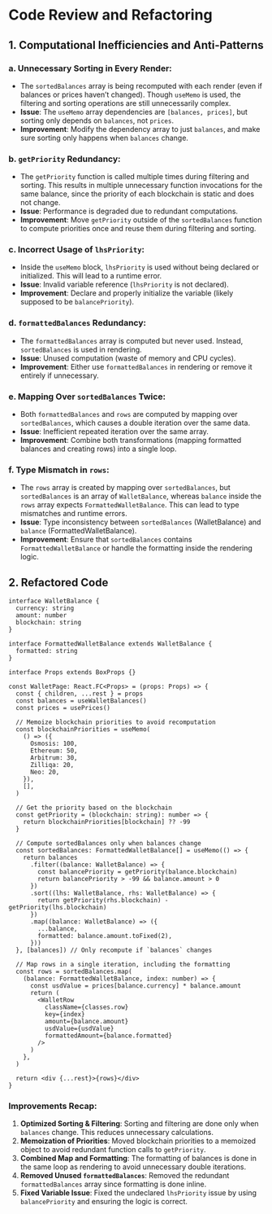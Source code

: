 # Code Review and Refactoring

## 1. Computational Inefficiencies and Anti-Patterns

### a. Unnecessary Sorting in Every Render:

- The `sortedBalances` array is being recomputed with each render (even if balances or prices haven’t changed). Though `useMemo` is used, the filtering and sorting operations are still unnecessarily complex.
- **Issue**: The `useMemo` array dependencies are `[balances, prices]`, but sorting only depends on `balances`, not `prices`.
- **Improvement**: Modify the dependency array to just `balances`, and make sure sorting only happens when `balances` change.

### b. `getPriority` Redundancy:

- The `getPriority` function is called multiple times during filtering and sorting. This results in multiple unnecessary function invocations for the same balance, since the priority of each blockchain is static and does not change.
- **Issue**: Performance is degraded due to redundant computations.
- **Improvement**: Move `getPriority` outside of the `sortedBalances` function to compute priorities once and reuse them during filtering and sorting.

### c. Incorrect Usage of `lhsPriority`:

- Inside the `useMemo` block, `lhsPriority` is used without being declared or initialized. This will lead to a runtime error.
- **Issue**: Invalid variable reference (`lhsPriority` is not declared).
- **Improvement**: Declare and properly initialize the variable (likely supposed to be `balancePriority`).

### d. `formattedBalances` Redundancy:

- The `formattedBalances` array is computed but never used. Instead, `sortedBalances` is used in rendering.
- **Issue**: Unused computation (waste of memory and CPU cycles).
- **Improvement**: Either use `formattedBalances` in rendering or remove it entirely if unnecessary.

### e. Mapping Over `sortedBalances` Twice:

- Both `formattedBalances` and `rows` are computed by mapping over `sortedBalances`, which causes a double iteration over the same data.
- **Issue**: Inefficient repeated iteration over the same array.
- **Improvement**: Combine both transformations (mapping formatted balances and creating rows) into a single loop.

### f. Type Mismatch in `rows`:

- The `rows` array is created by mapping over `sortedBalances`, but `sortedBalances` is an array of `WalletBalance`, whereas `balance` inside the `rows` array expects `FormattedWalletBalance`. This can lead to type mismatches and runtime errors.
- **Issue**: Type inconsistency between `sortedBalances` (WalletBalance) and `balance` (FormattedWalletBalance).
- **Improvement**: Ensure that `sortedBalances` contains `FormattedWalletBalance` or handle the formatting inside the rendering logic.

## 2. Refactored Code

```tsx
interface WalletBalance {
  currency: string
  amount: number
  blockchain: string
}

interface FormattedWalletBalance extends WalletBalance {
  formatted: string
}

interface Props extends BoxProps {}

const WalletPage: React.FC<Props> = (props: Props) => {
  const { children, ...rest } = props
  const balances = useWalletBalances()
  const prices = usePrices()

  // Memoize blockchain priorities to avoid recomputation
  const blockchainPriorities = useMemo(
    () => ({
      Osmosis: 100,
      Ethereum: 50,
      Arbitrum: 30,
      Zilliqa: 20,
      Neo: 20,
    }),
    [],
  )

  // Get the priority based on the blockchain
  const getPriority = (blockchain: string): number => {
    return blockchainPriorities[blockchain] ?? -99
  }

  // Compute sortedBalances only when balances change
  const sortedBalances: FormattedWalletBalance[] = useMemo(() => {
    return balances
      .filter((balance: WalletBalance) => {
        const balancePriority = getPriority(balance.blockchain)
        return balancePriority > -99 && balance.amount > 0
      })
      .sort((lhs: WalletBalance, rhs: WalletBalance) => {
        return getPriority(rhs.blockchain) - getPriority(lhs.blockchain)
      })
      .map((balance: WalletBalance) => ({
        ...balance,
        formatted: balance.amount.toFixed(2),
      }))
  }, [balances]) // Only recompute if `balances` changes

  // Map rows in a single iteration, including the formatting
  const rows = sortedBalances.map(
    (balance: FormattedWalletBalance, index: number) => {
      const usdValue = prices[balance.currency] * balance.amount
      return (
        <WalletRow
          className={classes.row}
          key={index}
          amount={balance.amount}
          usdValue={usdValue}
          formattedAmount={balance.formatted}
        />
      )
    },
  )

  return <div {...rest}>{rows}</div>
}
```

### Improvements Recap:

1. **Optimized Sorting & Filtering**: Sorting and filtering are done only when `balances` change. This reduces unnecessary calculations.
2. **Memoization of Priorities**: Moved blockchain priorities to a memoized object to avoid redundant function calls to `getPriority`.
3. **Combined Map and Formatting**: The formatting of balances is done in the same loop as rendering to avoid unnecessary double iterations.
4. **Removed Unused `formattedBalances`**: Removed the redundant `formattedBalances` array since formatting is done inline.
5. **Fixed Variable Issue**: Fixed the undeclared `lhsPriority` issue by using `balancePriority` and ensuring the logic is correct.
